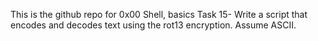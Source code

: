 This is the github repo for 0x00 Shell, basics
Task 15- Write a script that encodes and decodes text using the rot13 encryption. Assume ASCII.
